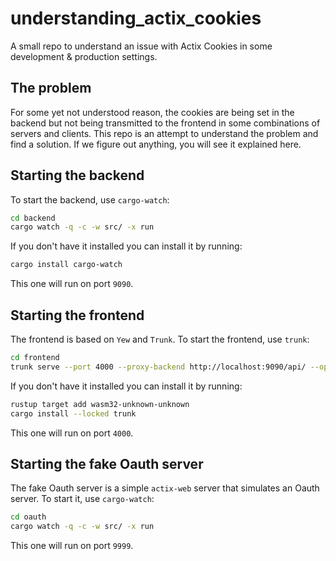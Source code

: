 # understanding_actix_cookies
A small repo to understand an issue with Actix Cookies in some development & production settings.

## The problem
For some yet not understood reason, the cookies are being set in the backend but not being transmitted to the frontend in some combinations of servers and clients. This repo is an attempt to understand the problem and find a solution. If we figure out anything, you will see it explained here.

## Starting the backend
To start the backend, use `cargo-watch`:

```bash
cd backend
cargo watch -q -c -w src/ -x run
```

If you don't have it installed you can install it by running:

```bash
cargo install cargo-watch
```

This one will run on port `9090`.

## Starting the frontend
The frontend is based on `Yew` and `Trunk`. To start the frontend, use `trunk`:

```bash
cd frontend
trunk serve --port 4000 --proxy-backend http://localhost:9090/api/ --open
```

If you don't have it installed you can install it by running:

```bash
rustup target add wasm32-unknown-unknown
cargo install --locked trunk
```

This one will run on port `4000`.

## Starting the fake Oauth server
The fake Oauth server is a simple `actix-web` server that simulates an Oauth server. To start it, use `cargo-watch`:

```bash
cd oauth
cargo watch -q -c -w src/ -x run
```

This one will run on port `9999`.